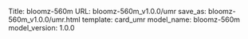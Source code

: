 Title: bloomz-560m
URL: bloomz-560m_v1.0.0/umr
save_as: bloomz-560m_v1.0.0/umr.html
template: card_umr
model_name: bloomz-560m
model_version: 1.0.0

